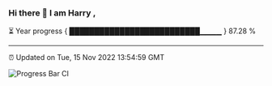 ### Hi there 👋 I am Harry , 

⏳ Year progress { ██████████████████████████▁▁▁▁ } 87.28 %

---

⏰ Updated on Tue, 15 Nov 2022 13:54:59 GMT

![Progress Bar CI](https://github.com/duykhang68/duykhang68/workflows/Progress%20Bar%20CI/badge.svg)
